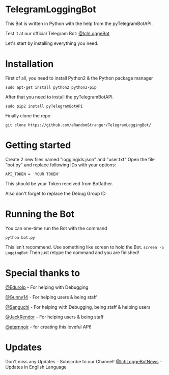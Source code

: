 # TelegramLoggingBot
This Bot is written in Python with the help from the pyTelegramBotAPI.

Test it at our official Telegram Bot:
[@IchLoggeBot](https://telegram.me/IchLoggeBot)


Let's start by installing everything you need.

# Installation

First of all, you need to install Python2 & the Python package manager

```
sudo apt-get install python2 python2-pip
```

After that you need to install the pyTelegramBotAPI.

```
sudo pip2 install pyTelegramBotAPI
```
Finally clone the repo

```
git clone https://github.com/aRandomStranger/TelegramLoggingBot/
```

# Getting started

Create 2 new files named "loggingids.json" and "user.txt"
Open the file "bot.py" and replace following IDs with your options:

```
API_TOKEN = 'YOUR TOKEN'
```
This should be your Token received from Botfather.

Also don't forget to replace the Debug Group ID



# Running the Bot

You can one-time run the Bot with the command
```
python bot.py
```

This isn't recommend.
Use something like screen to hold the Bot.
``` screen -S LoggingBot ```
Then just retype the command and you are finished!

# Special thanks to
[@Edurolp](https://telegram.me/edurolp) - For helping with Debugging

[@Gunny14](https://telegram.me/gunny14) - For helping users & being staff

[@Sanguchi](https://telegram.me/Sanguchi) - For helping with Debugging, being staff & helping users

[@JackRendor](https://telegram.me/JackRendor) - For helping users & being staff

[@eternnoir](https://github.com/eternnoir/pyTelegramBotAPI) - for creating this loveful API!


# Updates

Don't miss any Updates - Subscribe to our Channel!
[@IchLoggeBotNews](https://telegram.me/IchLoggeBotNews) - Updates in English Language
